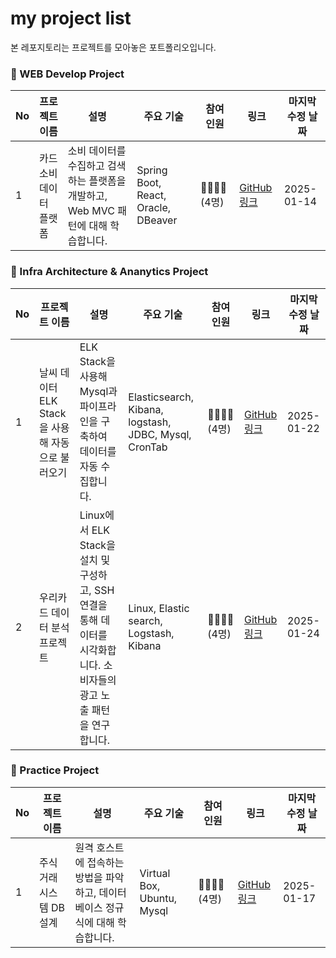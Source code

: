 # my project list

본 레포지토리는 프로젝트를 모아놓은 포트폴리오입니다.

### 🧡 WEB Develop Project

| No  | 프로젝트 이름                    | 설명                                           | 주요 기술                                    | 참여 인원         | 링크         | 마지막 수정 날짜       |
|-----|----------------------------------|----------------------------------------------|--------------------------------------------|-------------------|-------------|-----------|
| 1   | 카드 소비 데이터 플랫폼     | 소비 데이터를 수집하고 검색하는 플랫폼을 개발하고, Web MVC 패턴에 대해 학습합니다. | Spring Boot, React, Oracle, DBeaver | 👩‍👩‍👧‍👦 (4명)   | [GitHub 링크](https://github.com/seulg2027/card_consume_data_platform) | 2025-01-14 |

### 💛 Infra Architecture & Ananytics Project

| No  | 프로젝트 이름                    | 설명                                           | 주요 기술                                    | 참여 인원         | 링크         | 마지막 수정 날짜       |
|-----|----------------------------------|----------------------------------------------|--------------------------------------------|-------------------|-------------|-----------|
| 1   | 날씨 데이터 ELK Stack을 사용해 자동으로 불러오기 | ELK Stack을 사용해 Mysql과 파이프라인을 구축하여 데이터를 자동 수집합니다. | Elasticsearch, Kibana, logstash, JDBC, Mysql, CronTab    | 👩‍👩‍👧‍👦 (4명)         | [GitHub 링크](https://github.com/seulg2027/weather-data-automating) | 2025-01-22 |
| 2   | 우리카드 데이터 분석 프로젝트 | Linux에서 ELK Stack을 설치 및 구성하고, SSH 연결을 통해 데이터를 시각화합니다. 소비자들의 광고 노출 패턴을 연구합니다. | Linux, Elastic search, Logstash, Kibana      | 👩‍👩‍👧‍👦 (4명)       | [GitHub 링크](https://github.com/letsgojh0810/wooridata) | 2025-01-24 |

### 💚 Practice Project

| No  | 프로젝트 이름                    | 설명                                           | 주요 기술                                    | 참여 인원         | 링크         | 마지막 수정 날짜       |
|-----|----------------------------------|----------------------------------------------|--------------------------------------------|-------------------|-------------|-----------|
| 1   | 주식 거래 시스템 DB 설계 | 원격 호스트에 접속하는 방법을 파악하고, 데이터베이스 정규식에 대해 학습합니다. | Virtual Box, Ubuntu, Mysql       | 👩‍👩‍👧‍👦 (4명)       | [GitHub 링크](https://github.com/seulg2027/RegularExpression_E-Quiet) | 2025-01-17 |